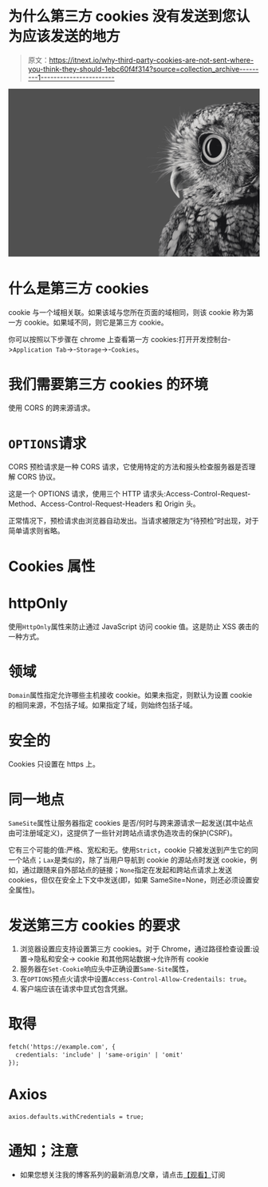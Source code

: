 # 为什么第三方 cookies 没有发送到您认为应该发送的地方

> 原文：<https://itnext.io/why-third-party-cookies-are-not-sent-where-you-think-they-should-1ebc60f4f314?source=collection_archive---------1----------------------->

![](img/a363179f60f7fcfaef09d99890988fcb.png)

# 什么是第三方 cookies

cookie 与一个域相关联。如果该域与您所在页面的域相同，则该 cookie 称为第一方 cookie。如果域不同，则它是第三方 cookie。

你可以按照以下步骤在 chrome 上查看第一方 cookies:打开开发控制台->`Application Tab`->-`Storage`->-`Cookies`。

# 我们需要第三方 cookies 的环境

使用 CORS 的跨来源请求。

# `OPTIONS`请求

CORS 预检请求是一种 CORS 请求，它使用特定的方法和报头检查服务器是否理解 CORS 协议。

这是一个 OPTIONS 请求，使用三个 HTTP 请求头:Access-Control-Request-Method、Access-Control-Request-Headers 和 Origin 头。

正常情况下，预检请求由浏览器自动发出。当请求被限定为“待预检”时出现，对于简单请求则省略。

# Cookies 属性

# httpOnly

使用`HttpOnly`属性来防止通过 JavaScript 访问 cookie 值。这是防止 XSS 袭击的一种方式。

# 领域

`Domain`属性指定允许哪些主机接收 cookie。如果未指定，则默认为设置 cookie 的相同来源，不包括子域。如果指定了域，则始终包括子域。

# 安全的

Cookies 只设置在 https 上。

# 同一地点

`SameSite`属性让服务器指定 cookies 是否/何时与跨来源请求一起发送(其中站点由可注册域定义)，这提供了一些针对跨站点请求伪造攻击的保护(CSRF)。

它有三个可能的值:严格、宽松和无。使用`Strict`，cookie 只被发送到产生它的同一个站点；`Lax`是类似的，除了当用户导航到 cookie 的源站点时发送 cookie，例如，通过跟随来自外部站点的链接；`None`指定在发起和跨站点请求上发送 cookies，但仅在安全上下文中发送(即，如果 SameSite=None，则还必须设置安全属性)。

# 发送第三方 cookies 的要求

1.  浏览器设置应支持设置第三方 cookies。对于 Chrome，通过路径检查设置:设置->隐私和安全-> cookie 和其他网站数据->允许所有 cookie
2.  服务器在`Set-Cookie`响应头中正确设置`Same-Site`属性，
3.  在`OPTIONS`预点火请求中设置`Access-Control-Allow-Credentails: true`。
4.  客户端应该在请求中显式包含凭据。

# 取得

```
fetch('https://example.com', {
  credentials: 'include' | 'same-origin' | 'omit'
});
```

# Axios

```
axios.defaults.withCredentials = true;
```

# 通知；注意

*   如果您想关注我的博客系列的最新消息/文章，请点击[【观看】](https://github.com/n0ruSh/blogs/)订阅